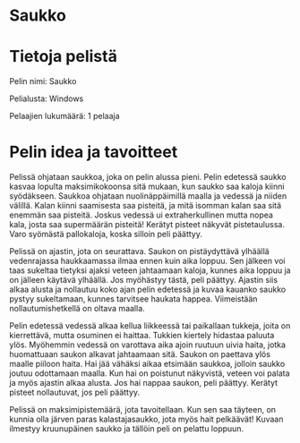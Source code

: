 # Saukko

# Tietoja pelistä

Pelin nimi: Saukko

Pelialusta: Windows

Pelaajien lukumäärä: 1 pelaaja
			

# Pelin idea ja tavoitteet

Pelissä ohjataan saukkoa, joka on pelin alussa pieni. Pelin edetessä saukko kasvaa lopulta maksimikokoonsa sitä mukaan, kun saukko saa kaloja kiinni syödäkseen. Saukkoa ohjataan nuolinäppäimillä maalla ja vedessä ja niiden välillä. Kalan kiinni saamisesta saa pisteitä, ja mitä isomman kalan saa sitä enemmän saa pisteitä. Joskus vedessä ui extraherkullinen mutta nopea kala, josta saa supermäärän pisteitä! Kerätyt pisteet näkyvät pistetaulussa. Varo syömästä pallokaloja, koska silloin peli päättyy.

Pelissä on ajastin, jota on seurattava. Saukon on pistäydyttävä ylhäällä vedenrajassa haukkaamassa ilmaa ennen kuin aika loppuu. Sen jälkeen voi taas sukeltaa tietyksi ajaksi veteen jahtaamaan kaloja, kunnes aika loppuu ja on jälleen käytävä ylhäällä. Jos myöhästyy tästä, peli päättyy. Ajastin siis alkaa alusta ja nollautuu koko ajan pelin edetessä ja kuvaa kauanko saukko pystyy sukeltamaan, kunnes tarvitsee haukata happea. Viimeistään nollautumishetkellä on oltava maalla.

Pelin edetessä vedessä alkaa kellua liikkeessä tai paikallaan tukkeja, joita on kierrettävä, mutta osuminen ei haittaa. Tukkien kiertely hidastaa paluuta ylös. Myöhemmin vedessä on varottava aika ajoin ruutuun uivia haita, jotka huomattuaan saukon alkavat jahtaamaan sitä. Saukon on paettava ylös maalle piiloon haita. Hai jää vähäksi aikaa etsimään saukkoa, jolloin saukko joutuu odottamaan maalla. Kun hai on poistunut näkyvistä, veteen voi palata ja myös ajastin alkaa alusta. Jos hai nappaa saukon, peli päättyy. Kerätyt pisteet nollautuvat, jos peli päättyy.

Pelissä on maksimipistemäärä, jota tavoitellaan. Kun sen saa täyteen, on kunnia olla järven paras kalastajasaukko, jota myös hait pelkäävät! Kuvaan ilmestyy kruunupäinen saukko ja tällöin peli on pelattu loppuun.
